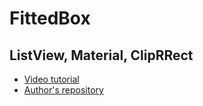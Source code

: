 # FittedBox
## ListView, Material, ClipRRect

- [Video tutorial](https://youtu.be/n9DrAVkIUgI)
- [Author's repository](https://github.com/TheTechDesigner/FittedBox)
